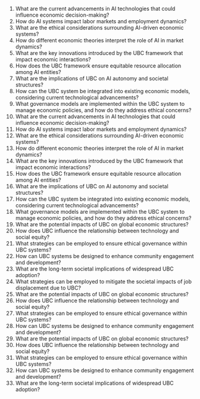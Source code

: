 1. What are the current advancements in AI technologies that could influence economic decision-making?
2. How do AI systems impact labor markets and employment dynamics?
3. What are the ethical considerations surrounding AI-driven economic systems?
4. How do different economic theories interpret the role of AI in market dynamics?
9. What are the key innovations introduced by the UBC framework that impact economic interactions?
10. How does the UBC framework ensure equitable resource allocation among AI entities?
11. What are the implications of UBC on AI autonomy and societal structures?
12. How can the UBC system be integrated into existing economic models, considering current technological advancements?
13. What governance models are implemented within the UBC system to manage economic policies, and how do they address ethical concerns?
19. What are the current advancements in AI technologies that could influence economic decision-making?
20. How do AI systems impact labor markets and employment dynamics?
21. What are the ethical considerations surrounding AI-driven economic systems?
22. How do different economic theories interpret the role of AI in market dynamics?
23. What are the key innovations introduced by the UBC framework that impact economic interactions?
24. How does the UBC framework ensure equitable resource allocation among AI entities?
25. What are the implications of UBC on AI autonomy and societal structures?
26. How can the UBC system be integrated into existing economic models, considering current technological advancements?
27. What governance models are implemented within the UBC system to manage economic policies, and how do they address ethical concerns?
28. What are the potential impacts of UBC on global economic structures?
29. How does UBC influence the relationship between technology and social equity?
30. What strategies can be employed to ensure ethical governance within UBC systems?
31. How can UBC systems be designed to enhance community engagement and development?
32. What are the long-term societal implications of widespread UBC adoption?
14. What strategies can be employed to mitigate the societal impacts of job displacement due to UBC?
16. What are the potential impacts of UBC on global economic structures?
17. How does UBC influence the relationship between technology and social equity?
18. What strategies can be employed to ensure ethical governance within UBC systems?
19. How can UBC systems be designed to enhance community engagement and development?
21. What are the potential impacts of UBC on global economic structures?
22. How does UBC influence the relationship between technology and social equity?
23. What strategies can be employed to ensure ethical governance within UBC systems?
24. How can UBC systems be designed to enhance community engagement and development?
25. What are the long-term societal implications of widespread UBC adoption?
